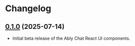 # Changelog

## [0.1.0](https://github.com/ably/ably-chat-react-ui-components/tree/0.1.0) (2025-07-14)

- Initial beta release of the Ably Chat React UI components.
